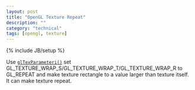 ```yaml
---
layout: post
title: "OpenGL Texture Repeat"
description: ""
category: "technical"
tags: [opengl, texture]
---
```

{% include JB/setup %}

Use [`glTexParameteri()`](http://www.opengl.org/sdk/docs/man/xhtml/glTexParameter.xml) set GL_TEXTURE_WRAP_S/GL_TEXTURE_WRAP_T/GL_TEXTURE_WRAP_R to GL_REPEAT and make texture rectangle to a value larger than texture itself. It can make texture repeat.